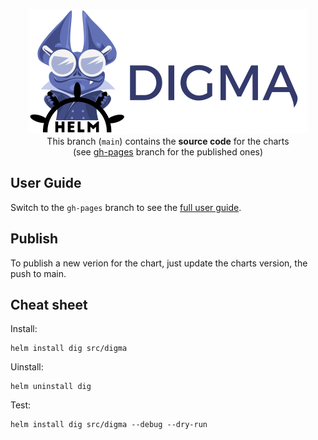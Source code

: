 <p align="center">
  <picture>
    <source media="(prefers-color-scheme: dark)" srcset=".github/images/digma-helm-dark.png">
    <source media="(prefers-color-scheme: light)" srcset=".github/images/digma-helm-light.png">
    <img width="446" height="200" src=".github/images/digma-helm-light.png" alt="digma+helm logos">
  </picture>
   <br/>
  This branch (<code>main</code>) contains the <b>source code</b> for the charts
  <br/>
  (see <a href="https://github.com/digma-ai/helm-chart/tree/gh-pages">gh-pages</a> branch for the published ones)
</p>

## User Guide
Switch to the `gh-pages` branch to see the [full user guide](https://github.com/digma-ai/helm-chart/tree/gh-pages).

## Publish 
To publish a new verion for the chart, just update the charts version, the push to main.

## Cheat sheet

Install:
```
helm install dig src/digma
```

Uinstall:
```
helm uninstall dig
```

Test:
```
helm install dig src/digma --debug --dry-run 
```
